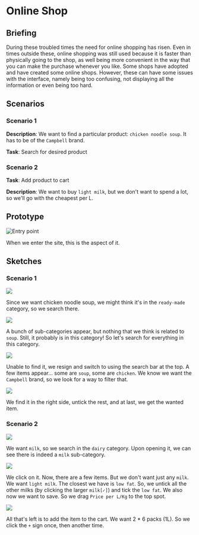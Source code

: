 # Online Shop

## Briefing

During these troubled times the need for online shopping has risen. Even in times outside these, online shopping was still used because it is faster than physically going to the shop, as well being more convenient in the way that you can make the purchase whenever you like. Some shops have adopted and have created some online shops. However, these can have some issues with the interface, namely being too confusing, not displaying all the information or even being too hard.

## Scenarios

### Scenario 1

**Description**: We want to find a particular product: `chicken noodle soup`. It has to be of the `Campbell` brand.

**Task**: Search for desired product

### Scenario 2

**Task**: Add product to cart

**Description**: We want to buy `light milk`, but we don't want to spend a lot, so we'll go with the cheapest per L.

## Prototype

![](Entry.jpg "Entry point")

When we enter the site, this is the aspect of it.

## Sketches

### Scenario 1

![](1-1.jpg)

Since we want chicken noodle soup, we might think it's in the `ready-made` category, so we search there.

![](1-2.jpg)

A bunch of sub-categories appear, but nothing that we think is related to `soup`. Still, it probably is in this category! So let's search for everything in this category.

![](1-3.jpg)

Unable to find it, we resign and switch to using the search bar at the top. A few items appear... some are `soup`, some are `chicken`. We know we want the `Campbell` brand, so we look for a way to filter that.

![](1-4.jpg)

We find it in the right side, untick the rest, and at last, we get the wanted item.

### Scenario 2

![](2-1.jpg )

We want `milk`, so we search in the `dairy` category. Upon opening it, we can see there is indeed a `milk` sub-category.

![](2-2.jpg)

We click on it. Now, there are a few items. But we don't want just any `milk`. We want `light milk`. The closest we have is `low fat`. So, we untick all the other milks (by clicking the larger `milk[✓]`) and tick the `low fat`. We also now we want to save. So we drag `Price per L/Kg` to the top spot.

![](2-3.jpg)

All that's left is to add the item to the cart. We want 2 * 6 packs (1L). So we click the `+` sign once, then another time.